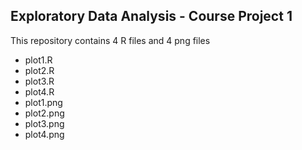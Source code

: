 ## Exploratory Data Analysis - Course Project 1

This repository contains 4 R files and 4 png files
* plot1.R
* plot2.R
* plot3.R
* plot4.R
* plot1.png
* plot2.png
* plot3.png
* plot4.png
